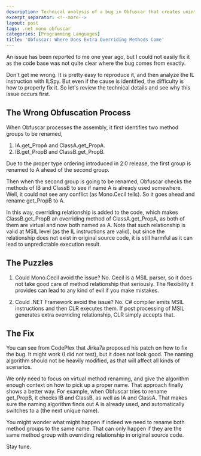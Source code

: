 ```yaml
---
description: Technical analysis of a bug in Obfuscar that creates unintended method override relationships during obfuscation, explaining the root cause and solution strategy.
excerpt_separator: <!--more-->
layout: post
tags: .net mono obfuscar
categories: [Programming Languages]
title: 'Obfuscar: Where Does Extra Overriding Methods Come'
---
```

An issue has been reported to me one year ago, but I could not easily fix it as the code base was not quite clear where the bug comes from exactly.

Don't get me wrong. It is pretty easy to reproduce it, and then analyze the IL instruction with ILSpy. But even if the cause is identified, the difficulty is how to properly fix it. So let's review the technical details and see why this issue occurs first.
<!--more-->

## The Wrong Obfuscation Process

When Obfuscar processes the assembly, it first identifies two method groups to be renamed,

1. IA.get_PropA and ClassA.get_PropA.
1. IB.get_PropB and ClassB.get_PropB.

Due to the proper type ordering introduced in 2.0 release, the first group is renamed to A ahead of the second group.

Then when the second group is going to be renamed, Obfuscar checks the methods of IB and ClassB to see if name A is already used somewhere. Well, it could not see any conflict (as Mono.Cecil tells). So it goes ahead and rename get_PropB to A.

In this way, overriding relationship is added to the code, which makes ClassB.get_PropB an overriding method of ClassA.get_PropA, as both of them are virtual and now both named as A. Note that such relationship is valid at MSIL level (as the IL instructions are valid), but since the relationship does not exist in original source code, it is still harmful as it can lead to unpredictable execution result.

## The Puzzles

1. Could Mono.Cecil avoid the issue? No. Cecil is a MSIL parser, so it does not take good care of method relationship that seriously. The flexibility it provides can lead to any kind of evil if you make mistakes.

1. Could .NET Framework avoid the issue? No. C# compiler emits MSIL instructions and then CLR executes them. If post processing of MSIL generates extra overriding relationship, CLR simply accepts that.

## The Fix

You can see from CodePlex that Jirka7a proposed his patch on how to fix the bug. It might work (I did not test), but it does not look good. The naming algorithm should not be heavily modified, as that will affect all kinds of scenarios.

We only need to focus on virtual method renaming, and give the algorithm enough context on how to pick up a proper name. That approach finally shows a better way. For example, when Obfuscar tries to rename get_PropB, it checks IB and ClassB, as well as IA and ClassA. That makes sure the naming algorithm finds out A is already used, and automatically switches to a (the next unique name).

You might wonder what might happen if indeed we need to rename both method groups to the same name. That can only happen if they are the same method group with overriding relationship in original source code.

Stay tune.
